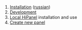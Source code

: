 1. [Installation] ([russian](ru/Installation.md))
1. [Development]
1. [Local HiPanel] installation and use
1. [Create new panel]

[Installation]:         Installation.md
[Development]:          Development.md
[Local HiPanel]:        LocalHipanel.md
[Create new panel]:     CreateNewPanel.md
